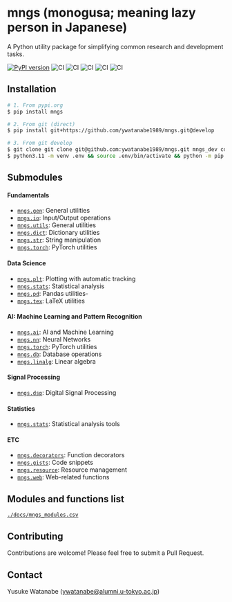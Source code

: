 <!-- ---
!-- Timestamp: 2025-05-03 15:41:54
!-- Author: ywatanabe
!-- File: /home/ywatanabe/proj/mngs_repo/README.md
!-- --- -->


# mngs (monogusa; meaning lazy person in Japanese)
A Python utility package for simplifying common research and development tasks.

<!-- badges -->
[![PyPI version](https://badge.fury.io/py/mngs.svg)](https://badge.fury.io/py/mngs)
![CI](https://github.com/ywatanabe1989/mngs/actions/workflows/install-pypi-latest.yml/badge.svg)
![CI](https://github.com/ywatanabe1989/mngs/actions/workflows/install-latest-release.yml/badge.svg)
![CI](https://github.com/ywatanabe1989/mngs/actions/workflows/install-develop-branch.yml/badge.svg)
![CI](https://github.com/ywatanabe1989/mngs/actions/workflows/pure-pytest.yml/badge.svg)
![CI](https://github.com/ywatanabe1989/mngs/actions/workflows/custom-run-pytest.yml/badge.svg)

<!-- $ sudo apt-get install libportaudio2 -->
## Installation
```bash
# 1. From pypi.org
$ pip install mngs

# 2. From git (direct)
$ pip install git+https://github.com/ywatanabe1989/mngs.git@develop

# 3. From git develop
$ git clone git clone git@github.com:ywatanabe1989/mngs.git mngs_dev cd mngs_dev && 
$ python3.11 -m venv .env && source .env/bin/activate && python -m pip install -e .
```

## Submodules
#### Fundamentals
- [`mngs.gen`](./src/mngs/gen#readme): General utilities
- [`mngs.io`](./src/mngs/io#readme): Input/Output operations
- [`mngs.utils`](./src/mngs/utils#readme): General utilities
- [`mngs.dict`](./src/mngs/dict#readme): Dictionary utilities
- [`mngs.str`](./src/mngs/str#readme): String manipulation
- [`mngs.torch`](./src/mngs/torch#readme): PyTorch utilities

#### Data Science
- [`mngs.plt`](./src/mngs/plt#readme): Plotting with automatic tracking
- [`mngs.stats`](./src/mngs/stats#readme): Statistical analysis
- [`mngs.pd`](./src/mngs/pd#readme): Pandas utilities- 
- [`mngs.tex`](./src/mngs/tex#readme): LaTeX utilities

#### AI: Machine Learning and Pattern Recognition
- [`mngs.ai`](./src/mngs/ai#readme): AI and Machine Learning
- [`mngs.nn`](./src/mngs/nn#readme): Neural Networks
- [`mngs.torch`](./src/mngs/torch#readme): PyTorch utilities
- [`mngs.db`](./src/mngs/db#readme): Database operations
- [`mngs.linalg`](./src/mngs/linalg#readme): Linear algebra

#### Signal Processing
- [`mngs.dsp`](./src/mngs/dsp#readme): Digital Signal Processing

#### Statistics
- [`mngs.stats`](./src/mngs/stats#readme): Statistical analysis tools

#### ETC
- [`mngs.decorators`](./src/mngs/decorators#readme): Function decorators
- [`mngs.gists`](./src/mngs/gists#readme): Code snippets
- [`mngs.resource`](./src/mngs/resource#readme): Resource management
- [`mngs.web`](./src/mngs/web#readme): Web-related functions

## Modules and functions list
[`./docs/mngs_modules.csv`](./docs/mngs_modules.csv)

<!-- ## Documentation
 !-- For detailed documentation, please visit our [GitHub Pages](https://ywatanabe1989.github.io/mngs/). -->

## Contributing
Contributions are welcome! Please feel free to submit a Pull Request.

## Contact
Yusuke Watanabe (ywatanabe@alumni.u-tokyo.ac.jp)

<!-- EOF -->